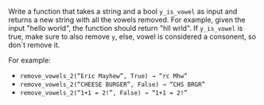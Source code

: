 Write a function that takes a string and a bool `y_is_vowel` as input and returns a new string with all the vowels removed. For example, given the input "hello world", the function should return "hll wrld". If `y_is_vowel` is true, make sure to also remove `y`, else, vowel is considered a consonent, so don`t remove it.

For example:
- `remove_vowels_2(“Eric Mayhew”, True) → “rc Mhw”`
- `remove_vowels_2(“CHEESE BURGER”, False) → “CHS BRGR”`
- `remove_vowels_2(“1+1 = 2!”, False) → “1+1 = 2!”`